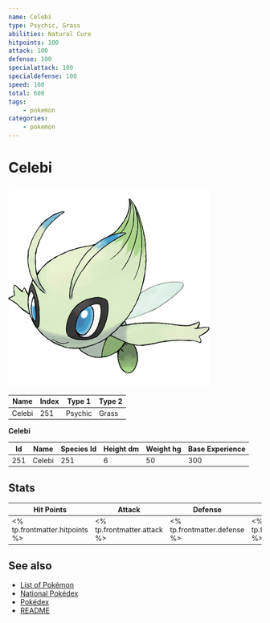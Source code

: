 ```yaml
---
name: Celebi
type: Psychic, Grass
abilities: Natural Cure
hitpoints: 100
attack: 100
defense: 100
specialattack: 100
specialdefense: 100
speed: 100
total: 600
tags:
    - pokemon
categories:
    - pokemon
---
```


# Celebi


![Celebi](images/251.png)

| **Name** | **Index** | **Type 1** | **Type 2** |
|----|----|----|----|
| Celebi | 251 | Psychic | Grass  |

**Celebi** 




| **Id** | **Name** | **Species Id** | **Height dm** | **Weight hg** | **Base Experience** |
|--------|----------|----------------|------------|------------|---------------------|
| 251 | Celebi | 251 | 6 | 50 | 300 |



## Stats

| **Hit Points** | **Attack** | **Defense** | **Special Attack** | **Special Defense** | **Speed** | **Total** |
|----------------|------------|-------------|--------------------|---------------------|-----------|-----------|
| <% tp.frontmatter.hitpoints %> | <% tp.frontmatter.attack %> | <% tp.frontmatter.defense %> | <% tp.frontmatter.specialattack %> | <% tp.frontmatter.specialdefense %> | <% tp.frontmatter.speed %> | <% tp.frontmatter.total %> |

## See also

- [List of Pokémon](../pokemon.md)
- [National Pokédex](../national_pokedex.md)
- [Pokédex](../pokedex.md)
- [README](../README.md)
